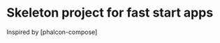 # Skeleton project for fast start apps

Inspired by [phalcon-compose]


[:phalcon-compose:]:   https://github.com/phalcon/phalcon-compose